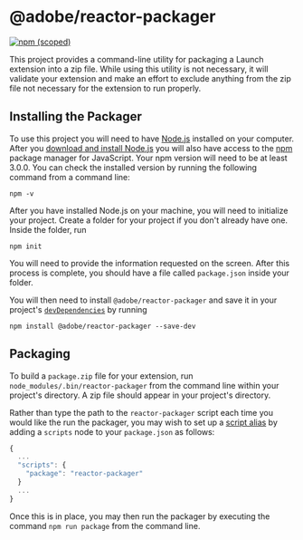 # @adobe/reactor-packager

[![npm (scoped)](https://img.shields.io/npm/v/@adobe/reactor-packager.svg?style=flat)](https://www.npmjs.com/package/@adobe/reactor-packager)

This project provides a command-line utility for packaging a Launch extension into a zip file. While using this utility is not necessary, it will validate your extension and make an effort to exclude anything from the zip file not necessary for the extension to run properly.

## Installing the Packager

To use this project you will need to have [Node.js](https://nodejs.org/en/) installed on your computer. After you [download and install Node.js](https://nodejs.org/en/download/) you will also have access to the [npm](https://www.npmjs.com/) package manager for JavaScript. Your npm version will need to be at least 3.0.0. You can check the installed version by running the following command from a command line:

```
npm -v
```

After you have installed Node.js on your machine, you will need to initialize your project. Create a folder for your project if you don't already have one. Inside the folder, run

```
npm init
```

You will need to provide the information requested on the screen. After this process is complete, you should have a file called `package.json` inside your folder.

You will then need to install `@adobe/reactor-packager` and save it in your project's [`devDependencies`](https://docs.npmjs.com/files/package.json#devdependencies) by running

```
npm install @adobe/reactor-packager --save-dev
```

## Packaging

To build a `package.zip` file for your extension, run `node_modules/.bin/reactor-packager` from the command line within your project's directory. A zip file should appear in your project's directory.

Rather than type the path to the `reactor-packager` script each time you would like the run the packager, you may wish to set up a [script alias](https://docs.npmjs.com/misc/scripts) by adding a `scripts` node to your `package.json` as follows:

```javascript
{
  ...
  "scripts": {
    "package": "reactor-packager"
  }
  ...
}
```

Once this is in place, you may then run the packager by executing the command `npm run package` from the command line.
